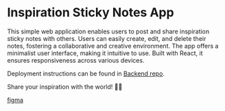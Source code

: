 
# Inspiration Sticky Notes App

This simple web application enables users to post and share inspiration sticky notes with others. Users can easily create, edit, and delete their notes, fostering a collaborative and creative environment. The app offers a minimalist user interface, making it intuitive to use. Built with React, it ensures responsiveness across various devices.

Deployment instructions can be found in [Backend repo](https://github.com/xiomaraR/back-end-inspiration-board.git).

Share your inspiration with the world! 📌✨

[figma](https://www.figma.com/file/b0Y6F8lBbcbalUzYJRp96w/inspo-board?type=whiteboard&node-id=0%3A1&t=HwpMmeVHPd10pRDY-1)
